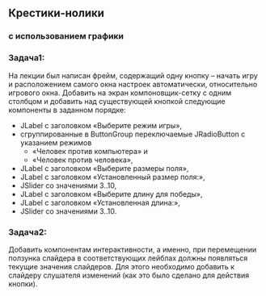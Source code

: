 ## Крестики-нолики
### с использованием графики
### Задача1: 
На лекции был написан фрейм,
содержащий одну кнопку – начать игру и 
расположением самого окна настроек автоматически, 
относительно игрового окна.
Добавить на экран компоновщик-сетку с одним столбцом
и добавить над существующей кнопкой следующие
компоненты в заданном порядке: 
* JLabel с заголовком «Выберите режим игры», 
* сгруппированные в ButtonGroup переключаемые JRadioButton с указанием режимов
  * «Человек против компьютера» и
  * «Человек против человека», 
* JLabel с заголовком «Выберите размеры поля», 
* JLabel с заголовком «Установленный размер поля:», 
* JSlider со значениями 3..10, 
* JLabel с заголовком «Выберите длину для победы», 
* JLabel с заголовком «Установленная длина:», 
* JSlider со значениями 3..10.
### Задача2: 
Добавить компонентам интерактивности, 
а именно, при перемещении ползунка слайдера 
в соответствующих лейблах 
должны появляться текущие значения слайдеров. 
Для этого необходимо добавить к слайдеру 
слушателя изменений 
(как это было сделано для действия кнопки).